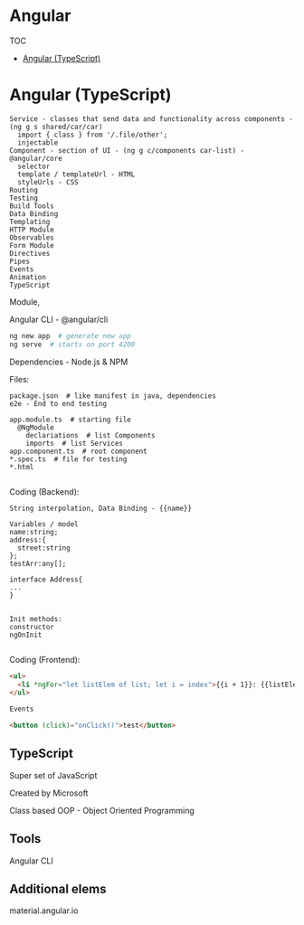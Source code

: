 # Angular

TOC
  - [Angular (TypeScript)](#angular)

# Angular (TypeScript) <a name="angular"></a>

```
Service - classes that send data and functionality across components - (ng g s shared/car/car)
  import { class } from '/.file/other';
  injectable
Component - section of UI - (ng g c/components car-list) - @angular/core
  selector
  template / templateUrl - HTML
  styleUrls - CSS
Routing
Testing
Build Tools
Data Binding
Templating
HTTP Module
Observables
Form Module
Directives
Pipes
Events
Animation
TypeScript
```

Module, 

Angular CLI - @angular/cli

```bash
ng new app  # generate new app
ng serve  # starts on port 4200
```

Dependencies - Node.js & NPM

Files:
```
package.json  # like manifest in java, dependencies
e2e - End to end testing

app.module.ts  # starting file
  @NgModule
    declariations  # list Components
    imports  # list Services
app.component.ts  # root component
*.spec.ts  # file for testing
*.html


```

Coding (Backend):
```
String interpolation, Data Binding - {{name}}

Variables / model
name:string;
address:{
  street:string
};
testArr:any[];

interface Address{
...
}


Init methods:
constructor
ngOnInit


```


Coding (Frontend):
```html
<ul>
  <li *ngFor="let listElem of list; let i = index">{{i + 1}}: {{listElem}}</li>
</ul>

Events

<button (click)="onClick()">test</button>
```

## TypeScript

Super set of JavaScript

Created by Microsoft

Class based OOP - Object Oriented Programming

## Tools

Angular CLI

## Additional elems

material.angular.io
